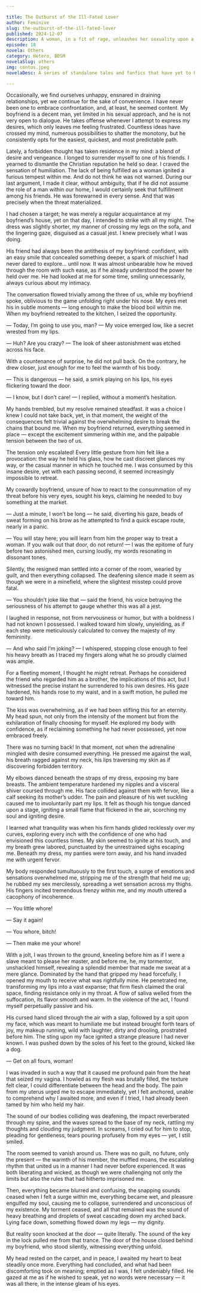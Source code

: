```yaml
---

title: The Outburst of the Ill-Fated Lover
author: Feminive
slug: the-outburst-of-the-ill-fated-lover
published: 2024-12-07
description: A woman, in a fit of rage, unleashes her sexuality upon a friend of her boyfriend in a manner both beautiful and poetic.
episode: 18
novela: Others
category: Hetero, BDSM
novelaSlug: others
img: contos.jpeg
novelaDesc: A series of standalone tales and fanfics that have yet to be woven into a larger narrative.

---
```


Occasionally, we find ourselves unhappy, ensnared in draining relationships, yet we continue for the sake of convenience. I have never been one to embrace confrontation, and, at least, he seemed content. My boyfriend is a decent man, yet limited in his sexual approach, and he is not very open to dialogue. He takes offense whenever I attempt to express my desires, which only leaves me feeling frustrated. Countless ideas have crossed my mind, numerous possibilities to shatter the monotony, but he consistently opts for the easiest, quickest, and most predictable path.

Lately, a forbidden thought has taken residence in my mind: a blend of desire and vengeance. I longed to surrender myself to one of his friends. I yearned to dismantle the Christian reputation he held so dear. I craved the sensation of humiliation. The lack of being fulfilled as a woman ignited a furious tempest within me. And do not think he was not warned. During our last argument, I made it clear, without ambiguity, that if he did not assume the role of a man within our home, I would certainly seek that fulfillment among his friends. He was forewarned in every sense. And that was precisely when the threat materialized.

I had chosen a target; he was merely a regular acquaintance at my boyfriend’s house, yet on that day, I intended to strike with all my might. The dress was slightly shorter, my manner of crossing my legs on the sofa, and the lingering gaze, disguised as a casual jest. I knew precisely what I was doing.

His friend had always been the antithesis of my boyfriend: confident, with an easy smile that concealed something deeper, a spark of mischief I had never dared to explore… until now. It was almost unbearable how he moved through the room with such ease, as if he already understood the power he held over me. He had looked at me for some time, smiling unnecessarily, always curious about my intimacy.

The conversation flowed trivially among the three of us, while my boyfriend spoke, oblivious to the game unfolding right under his nose. My eyes met his in subtle moments — long enough to make the blood boil within me. When my boyfriend retreated to the kitchen, I seized the opportunity.

— Today, I’m going to use you, man? — My voice emerged low, like a secret wrested from my lips.

— Huh? Are you crazy? — The look of sheer astonishment was etched across his face.

With a countenance of surprise, he did not pull back. On the contrary, he drew closer, just enough for me to feel the warmth of his body.

— This is dangerous — he said, a smirk playing on his lips, his eyes flickering toward the door.

— I know, but I don’t care! — I replied, without a moment’s hesitation.

My hands trembled, but my resolve remained steadfast. It was a choice I knew I could not take back, yet, in that moment, the weight of the consequences felt trivial against the overwhelming desire to break the chains that bound me. When my boyfriend returned, everything seemed in place — except the excitement simmering within me, and the palpable tension between the two of us.

The tension only escalated! Every little gesture from him felt like a provocation: the way he held his glass, how he cast discreet glances my way, or the casual manner in which he touched me. I was consumed by this insane desire, yet with each passing second, it seemed increasingly impossible to retreat.

My cowardly boyfriend, unsure of how to react to the consummation of my threat before his very eyes, sought his keys, claiming he needed to buy something at the market.

— Just a minute, I won’t be long — he said, diverting his gaze, beads of sweat forming on his brow as he attempted to find a quick escape route, nearly in a panic.

— You will stay here; you will learn from him the proper way to treat a woman. If you walk out that door, do not return! — I was the epitome of fury before two astonished men, cursing loudly, my words resonating in dissonant tones.

Silently, the resigned man settled into a corner of the room, wearied by guilt, and then everything collapsed. The deafening silence made it seem as though we were in a minefield, where the slightest misstep could prove fatal.

— You shouldn’t joke like that — said the friend, his voice betraying the seriousness of his attempt to gauge whether this was all a jest.

I laughed in response, not from nervousness or humor, but with a boldness I had not known I possessed. I walked toward him slowly, unyielding, as if each step were meticulously calculated to convey the majesty of my femininity.

— And who said I’m joking? — I whispered, stopping close enough to feel his heavy breath as I traced my fingers along what he so proudly claimed was ample.

For a fleeting moment, I thought he might retreat. Perhaps he considered the friend who regarded him as a brother, the implications of this act, but I witnessed the precise instant he surrendered to his own desires. His gaze hardened, his hands rose to my waist, and in a swift motion, he pulled me toward him.

The kiss was overwhelming, as if we had been stifling this for an eternity. My head spun, not only from the intensity of the moment but from the exhilaration of finally choosing for myself. He explored my body with confidence, as if reclaiming something he had never possessed, yet now embraced freely.

There was no turning back! In that moment, not when the adrenaline mingled with desire consumed everything. He pressed me against the wall, his breath ragged against my neck, his lips traversing my skin as if discovering forbidden territory.

My elbows danced beneath the straps of my dress, exposing my bare breasts. The ambient temperature hardened my nipples and a visceral shiver coursed through me. His face collided against them with fervor, like a calf seeking its mother’s udder. The pain and pleasure of his wet suckling caused me to involuntarily part my lips. It felt as though his tongue danced upon a stage, igniting a small flame that flickered in the air, scorching my soul and igniting desire.

I learned what tranquility was when his firm hands glided recklessly over my curves, exploring every inch with the confidence of one who had envisioned this countless times. My skin seemed to ignite at his touch, and my breath grew labored, punctuated by the unrestrained sighs escaping me. Beneath my dress, my panties were torn away, and his hand invaded me with urgent fervor.

My body responded tumultuously to the first touch, a surge of emotions and sensations overwhelmed me, stripping me of the strength that held me up; he rubbed my sex mercilessly, spreading a wet sensation across my thighs. His fingers incited tremendous frenzy within me, and my mouth uttered a cacophony of incoherence.

— You little whore!

— Say it again!

— You whore, bitch!

— Then make me your whore!

With a jolt, I was thrown to the ground, kneeling before him as if I were a slave meant to please her master, and before me, he, my tormentor, unshackled himself, revealing a splendid member that made me sweat at a mere glance. Dominated by the hand that gripped my head forcefully, I opened my mouth to receive what was rightfully mine. He penetrated me, transforming my lips into a vast expanse; that firm flesh claimed the oral space, finding resistance only in my throat. A flow of saliva welled from the suffocation, its flavor smooth and warm. In the violence of the act, I found myself perpetually passive and his.

His cursed hand sliced through the air with a slap, followed by a spit upon my face, which was meant to humiliate me but instead brought forth tears of joy, my makeup running, wild with laughter, dirty and drooling, prostrated before him. The sting upon my face ignited a strange pleasure I had never known. I was pushed down by the soles of his feet to the ground, kicked like a dog.

— Get on all fours, woman!

I was invaded in such a way that it caused me profound pain from the heat that seized my vagina. I howled as my flesh was brutally filled, the texture felt clear, I could differentiate between the head and the body. The pain from my uterus urged me to escape immediately, yet I felt anchored, unable to comprehend why I awaited more, and even if I tried, I had already been tamed by him who held my hair.

The sound of our bodies colliding was deafening, the impact reverberated through my spine, and the waves spread to the base of my neck, rattling my thoughts and clouding my judgment. In screams, I cried out for him to stop, pleading for gentleness, tears pouring profusely from my eyes — yet, I still smiled.

The room seemed to vanish around us. There was no guilt, no future, only the present — the warmth of his member, the muffled moans, the escalating rhythm that united us in a manner I had never before experienced. It was both liberating and wicked, as though we were challenging not only the limits but also the rules that had hitherto imprisoned me.

Then, everything became blurred and confusing, the snapping sounds ceased when I felt a surge within me, everything became wet, and pleasure engulfed my soul, causing me to collapse, surrendered and unconscious of my existence. My torment ceased, and all that remained was the sound of heavy breathing and droplets of sweat cascading down my arched back. Lying face down, something flowed down my legs — my dignity.

But reality soon knocked at the door — quite literally. The sound of the key in the lock pulled me from that trance. The door of the house closed behind my boyfriend, who stood silently, witnessing everything unfold.

My head rested on the carpet, and in peace, I awaited my heart to beat steadily once more. Everything had concluded, and what had been discomforting took on meaning; emptied as I was, I felt undeniably filled. He gazed at me as if he wished to speak, yet no words were necessary — it was all there, in the intense gleam of his eyes.